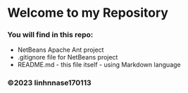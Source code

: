 # Welcome to my Repository
### You will find in this repo:
- NetBeans Apache Ant project
- .gitignore file for NetBeans project
- README.md - this file itself - using Markdown language
### ©2023 linhnnase170113
